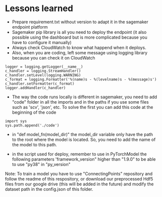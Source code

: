 # Lessons learned

* Prepare requirement.txt without version to adapt it in the sagemaker endpoint platform
* Sagemaker pip library is all you need to deploy the endpoint (it also possible using the dashboard but is more complicated because you have to configure it manually)
* Always check CloudWatch to know what happend when it deploys.
* Also, when you are coding, left some message using logging library because you can check it on CloudWatch

```
logger = logging.getLogger(__name__)
c_handler = logging.StreamHandler()
c_handler.setLevel(logging.WARNING)
c_format = logging.Formatter('%(name)s - %(levelname)s - %(message)s')
c_handler.setFormatter(c_format)
logger.addHandler(c_handler)
```
* The way the code runs locally is different in sagemaker, you need to add "code" folder in all the imports and in the paths if you use some files such as 'scv', 'json', etc. To solve the first you can add this code at the beginning of the code
```
import sys
sys.path.append('./code')
```
* in "def model_fn(model_dir)" the model_dir variable only have the path to the root where the model is located. So, you need to add the name of the model to this path.

* in the script used for deploy, remember to use in PyTorchModel the following parameters  'framework_version" higher than "1.9.0" to be able to use "py38" in "py_version" 

Note: To train a model you have to use "ConnectingPoints" repository and follow the readme of this respository, or download our preprocessed Hdf5 files from our google drive (this will be added in the future) and modify the dataset path in the config.json of this folder.